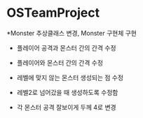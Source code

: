 # OSTeamProject
*Monster 추상클래스 변경, Monster 구현체 구현

* 플레이어 공격과 몬스터 간의 간격 수정

* 플레이어와 몬스터 간의 간격 수정

* 레벨에 맞지 않는 몬스터 생성되는 점 수정
 * 레벨2로 넘어갔을 때 생성하도록 수정함

* 각 몬스터 공격 잘보이게 두께 4로 변경
